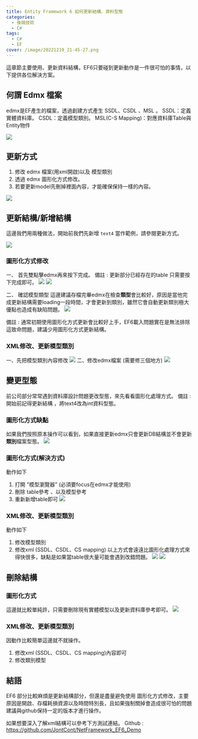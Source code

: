 ```yaml
---
title: Entity Framework 6 如何更新結構、資料型態
categories: 
  - 後端技術
  - C#
tags: 
  - C#
  - EF
cover: /image/20221219_21-45-27.png
---
```

這章節主要使用、更新資料結構，EF6只要碰到更新動作是一件很可怕的事情，以下提供各位解決方案。

## 何謂 Edmx 檔案
edmx是EF產生的檔案，透過創建方式產生 SSDL、CSDL 、MSL 。
SSDL：定義實體資料庫。
CSDL：定義模型類別。
MSL(C-S Mapping)：對應資料庫Table與Entity物件

![](/image/20221220_10-48-52.png)

## 更新方式
1. 修改 edmx 檔案(用xml開啟)以及 模型類別
2. 透過 edmx 圖形化方式修改。
3. 若要更新model先刪掉裡面內容，才能確保保持一樣的內容。

![](/image/20221220_11-20-08.png)


## 更新結構/新增結構
這邊我們用兩種做法，開始前我們先新增 ```text4``` 當作範例，請參閱更新方式。

![](/image/20221220_11-31-42.png)

### 圖形化方式修改
一、 首先雙點擊edmx再來按下完成。
備註 : 更新部分已經存在的table 只需要按下完成即可。
![](/image/20221220_11-41-38.png)
![](/image/20221220_11-42-02.png)

二、 確認模型類型
這邊建議存檔完畢edmx在檢查**類型**會比較好，原因是當他完成更新結構需要loading一段時間，才會更新到類別，雖然它會自動更新類別極大優點也造成有缺陷問題。
![](/image/20221220_11-44-51.png)

備註 : 通常初期使用圖形化方式更新會比較好上手，EF6載入問題實在是無法排除這致命問題，建議少用圖形化方式更新結構。

### XML修改、更新模型類別
一、先把模型類別內容修改
![](/image/20221220_11-36-41.png)
二、修改edmx檔案 (需要修三個地方)
![](/image/20221220_11-37-10.png)


## 變更型態
前公司部分常常遇到資料庫設計問題更改型態，來先看看圖形化處理方式。
備註 :開始前記得更新結構 ，將text4改為int資料型態。

### 圖形化方式缺點
如果我們按照原本操作可以看到，如果直接更新edmx只會更新DB結構並不會更新**類別**檔案型態。
![](/image/20221220_11-56-13.gif)

### 圖形化方式(解決方式)
動作如下
1. 打開 "模型瀏覽器" (必須要focus在edmx才能使用)
2. 刪除 table參考 、以及模型參考
3. 重新新增table即可
![](/image/20221220_12-26-28.gif)

### XML修改、更新模型類別
動作如下
1. 修改模型類別
2. 修改xml (SSDL、CSDL、CS mapping)
以上方式會遠遠比圖形化處理方式來得快很多，缺點是如果當table很大量可能會遇到改錯問題。
![](/image/20221220_12-32-19.png)
![](/image/20221220_12-32-44.png)


## 刪除結構
### 圖形化方式
這邊就比較單純許，只需要刪除現有實體模型以及更新資料庫參考即可。
![](/image/20221220_12-55-37.png)

### XML修改、更新模型類別
因動作比較簡單這邊就不就操作。
1. 修改xml (SSDL、CSDL、CS mapping)內容即可
2. 修改類別模型


## 結語
EF6 部分比較麻煩是更新結構部分，但還是盡量避免使用 圖形化方式修改，主要原因是開啟、存檔耗損資源以及時間特別長，且如果強制關掉會造成很可怕的問題建議與github保持一定的版本才進行操作。

如果想要深入了解xml結構可以參考下方測試連結。
Github : https://github.com/JontCont/NetFramework_EF6_Demo